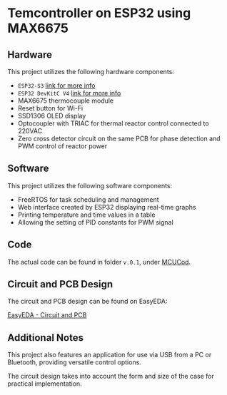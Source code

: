 <h1>Temcontroller on ESP32 using MAX6675</h1>

<h2>Hardware</h2>

<p>This project utilizes the following hardware components:</p>

<ul>
    <li><code>ESP32-S3</code> <a href="https://docs.espressif.com/projects/esp-idf/en/stable/esp32/hw-reference/esp32/get-started-devkitc.html">link for more info</a></li>
    <li><code>ESP32 DevKitC V4</code> <a href="https://docs.espressif.com/projects/esp-idf/en/stable/esp32s3/hw-reference/esp32s3/user-guide-devkitc-1.html">link for more info</a></li>
    <li>MAX6675 thermocouple module</li>
    <li>Reset button for Wi-Fi</li>
    <li>SSD1306 OLED display</li>
    <li>Optocoupler with TRIAC for thermal reactor control connected to 220VAC</li>
    <li>Zero cross detector circuit on the same PCB for phase detection and PWM control of reactor power</li>
</ul>

<h2>Software</h2>

<p>This project utilizes the following software components:</p>

<ul>
    <li>FreeRTOS for task scheduling and management</li>
    <li>Web interface created by ESP32 displaying real-time graphs</li>
    <li>Printing temperature and time values in a table</li>
    <li>Allowing the setting of PID constants for PWM signal</li>
</ul>

<h2>Code</h2>

<p>The actual code can be found in folder <code>v.0.1</code>, under <a href="/Software/V.0.1/MCUCod/MCUCod.ino">MCUCod</a>.</p>

<h2>Circuit and PCB Design</h2>

<p>The circuit and PCB design can be found on EasyEDA:</p>

<a href="https://oshwlab.com/creciunelcatalin/controlul-temperaturii">EasyEDA - Circuit and PCB</a>

<h2>Additional Notes</h2>

<p>This project also features an application for use via USB from a PC or Bluetooth, providing versatile control options.</p>

<p>The circuit design takes into account the form and size of the case for practical implementation.</p>
